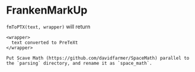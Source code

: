 # FrankenMarkUp

`fmToPTX(text, wrapper)` will return
```
<wrapper>
  text converted to PreTeXt
</wrapper>

Put Scave Math (https://github.com/davidfarmer/SpaceMath) parallel to
the `parsing` directory, and rename it as `space_math`.
